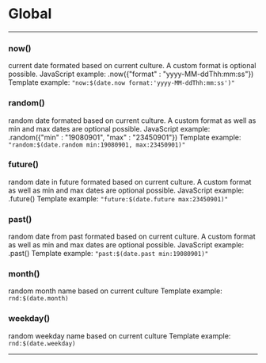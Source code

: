 # Global





* * *

### now() 

current date formated based on current culture. A custom format is optional possible.
JavaScript example: .now({"format" : "yyyy-MM-ddThh:mm:ss"})
Template example: `"now:$(date.now format:'yyyy-MM-ddThh:mm:ss')"`



### random() 

random date formated based on current culture. A custom format as well as min and max dates are optional possible.
JavaScript example: .random({"min" : "19080901", "max" : "23450901"})
Template example: `"random:$(date.random min:19080901, max:23450901)"`



### future() 

random date in future formated based on current culture. A custom format as well as min and max dates are optional possible.
JavaScript example: .future()
Template example: `"future:$(date.future max:23450901)"`



### past() 

random date from past formated based on current culture. A custom format as well as min and max dates are optional possible.
JavaScript example: .past()
Template example: `"past:$(date.past min:19080901)"`



### month() 

random month name based on current culture 
Template example: `rnd:$(date.month)`



### weekday() 

random weekday name based on current culture 
Template example: `rnd:$(date.weekday)`




* * *










